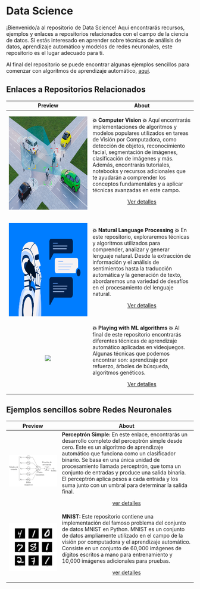 # Data Science

¡Bienvenido/a al repositorio de Data Science! Aquí encontrarás recursos, ejemplos y enlaces a repositorios relacionados con el campo de la ciencia de datos. Si estás interesado en aprender sobre técnicas de análisis de datos, aprendizaje automático y modelos de redes neuronales, este repositorio es el lugar adecuado para ti.

Al final del repositorio se puede encontrar algunas ejemplos sencillos para comenzar con algoritmos de aprendizaje automático, [aquí](#id1).

## Enlaces a Repositorios Relacionados


| Preview | About |
|---------|-------|
| <p align="center">[<img width="3000" height="250" src="https://github.com/JavierAM01/Computer-Vision/blob/main/images/computervision.png">](https://github.com/JavierAM01/Computer-Vision)</p> | **:boom: Computer Vision :boom:** Aquí encontrarás implementaciones de algoritmos y modelos populares utilizados en tareas de Visión por Computadora, como detección de objetos, reconocimiento facial, segmentación de imágenes, clasificación de imágenes y más. Además, encontrarás tutoriales, notebooks y recursos adicionales que te ayudarán a comprender los conceptos fundamentales y a aplicar técnicas avanzadas en este campo. <p align="center"><a href="https://github.com/JavierAM01/Computer-Vision">Ver detalles</a></p> |
| <p align="center">[<img width="3000" height="250" src="https://github.com/JavierAM01/Natural-Language-Processing/blob/main/images/nlp.png">](https://github.com/JavierAM01/Natural-Language-Processing)</p> | **:boom: Natural Language Processing :boom:** En este repositorio, exploraremos técnicas y algoritmos utilizados para comprender, analizar y generar lenguaje natural. Desde la extracción de información y el análisis de sentimientos hasta la traducción automática y la generación de texto, abordaremos una variedad de desafíos en el procesamiento del lenguaje natural. <p align="center"><a href="https://github.com/JavierAM01/Natural-Language-Processing">Ver detalles</a></p> |
| <p align="center">[<img src="https://github.com/JavierAM01/Machine-Learning-in-Games/blob/main/images/ai/flappybird.gif" height="250" widht="140" />](https://github.com/JavierAM01/Machine-Learning-in-Games#id3)</p> | **:boom: Playing with ML algorithms :boom:** Al final de este repositorio encontrarás diferentes técnicas de aprendizaje automático aplicadas en videojuegos. Algunas técnicas que podemos encontrar son: aprendizaje por refuerzo, árboles de búsqueda, algoritmos genéticos.  <p align="center"><a href="https://github.com/JavierAM01/Machine-Learning-in-Games#id3">Ver detalles</a></p> |


## Ejemplos sencillos sobre Redes Neuronales <a name=id1></a>


| Preview | About |
|---------|-------|
| <p align="center">[<img src="https://github.com/JavierAM01/Perceptron-Simple/blob/main/images/perceptronsimple.png" style="height: 250; width: 250;" />](https://github.com/JavierAM01/Perceptron-Simple)</p> | **Perceptrón Simple:** En este enlace, encontrarás un desarrollo completo del perceptrón simple desde cero. Este es un algoritmo de aprendizaje automático que funciona como un clasificador binario. Se basa en una única unidad de procesamiento llamada perceptrón, que toma un conjunto de entradas y produce una salida binaria. El perceptrón aplica pesos a cada entrada y los suma junto con un umbral para determinar la salida final. <p align="center"><a href="https://github.com/JavierAM01/Perceptron-Simple"> ver detalles </a> </p> |
| <p align="center">[<img src="https://github.com/JavierAM01/MNIST-NeuralNetworks/blob/main/images/numbers.png" style="height: 250; width: 250;" />](https://github.com/JavierAM01/MNIST-NeuralNetworks)</p> | **MNIST:** Este repositorio contiene una implementación del famoso problema del conjunto de datos MNIST en Python. MNIST es un conjunto de datos ampliamente utilizado en el campo de la visión por computadora y el aprendizaje automático. Consiste en un conjunto de 60,000 imágenes de dígitos escritos a mano para entrenamiento y 10,000 imágenes adicionales para pruebas. <p align="center"><a href="https://github.com/JavierAM01/MNIST-NeuralNetworks"> ver detalles </a> </p> |


